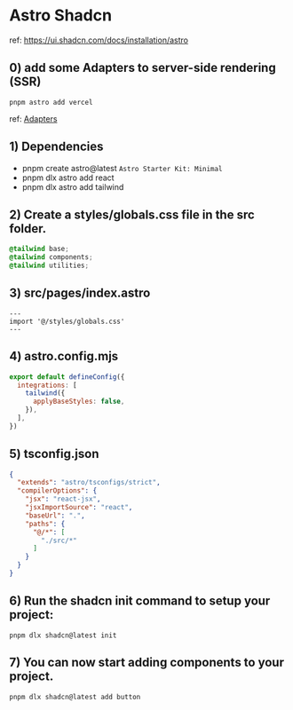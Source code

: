 # Astro Shadcn

ref: https://ui.shadcn.com/docs/installation/astro


## 0) add some Adapters to server-side rendering (SSR)

`pnpm astro add vercel`

ref: [Adapters](https://docs.astro.build/en/guides/server-side-rendering/#official-adapters)


## 1) Dependencies

- pnpm create astro@latest `Astro Starter Kit: Minimal`
- pnpm dlx astro add react
- pnpm dlx astro add tailwind


## 2) Create a styles/globals.css file in the src folder.

```css
@tailwind base;
@tailwind components;
@tailwind utilities;
```

## 3) src/pages/index.astro

```astro
---
import '@/styles/globals.css'
---
```

## 4) astro.config.mjs

```js
export default defineConfig({
  integrations: [
    tailwind({
      applyBaseStyles: false,
    }),
  ],
})
```

## 5) tsconfig.json

```json
{
  "extends": "astro/tsconfigs/strict",
  "compilerOptions": {
    "jsx": "react-jsx",
    "jsxImportSource": "react",
    "baseUrl": ".",
    "paths": {
      "@/*": [
        "./src/*"
      ]
    }
  }
}
```

## 6) Run the shadcn init command to setup your project:

`pnpm dlx shadcn@latest init`

## 7) You can now start adding components to your project.


`pnpm dlx shadcn@latest add button`

